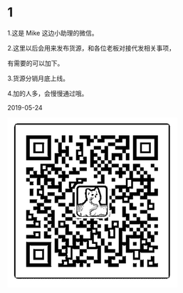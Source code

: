 # 1

1.这是 Mike 这边小助理的微信。

2.这里以后会用来发布货源，和各位老板对接代发相关事项，

有需要的可以加下。

3.货源分销月底上线。

4.加的人多，会慢慢通过哦。

2019-05-24

![image](img/Image_015.png)